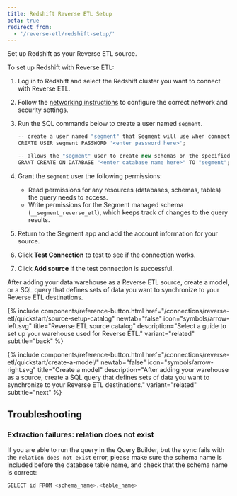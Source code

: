 ```yaml
---
title: Redshift Reverse ETL Setup
beta: true
redirect_from:
  - '/reverse-etl/redshift-setup/'
---
```


Set up Redshift as your Reverse ETL source. 

To set up Redshift with Reverse ETL: 
1. Log in to Redshift and select the Redshift cluster you want to connect with Reverse ETL.
2. Follow the [networking instructions](/docs/connections/storage/catalog/redshift/#networking) to configure the correct network and security settings. 
3. Run the SQL commands below to create a user named `segment`. 

    ```ts
    -- create a user named "segment" that Segment will use when connecting to your Redshift cluster.
    CREATE USER segment PASSWORD '<enter password here>';

    -- allows the "segment" user to create new schemas on the specified database. (this is the name you chose when provisioning your cluster)
    GRANT CREATE ON DATABASE "<enter database name here>" TO "segment";
    ```
4. Grant the `segment` user the following permissions: 
    * Read permissions for any resources (databases, schemas, tables) the query needs to access. 
    * Write permissions for the Segment managed schema (`__segment_reverse_etl`), which keeps track of changes to the query results.  
5. Return to the Segment app and add the account information for your source.
5. Click **Test Connection** to test to see if the connection works.
6. Click **Add source** if the test connection is successful.

After adding your data warehouse as a Reverse ETL source, create a model, or a SQL query that defines sets of data you want to synchronize to your Reverse ETL destinations. 

<div class="double">
  {% include components/reference-button.html href="/connections/reverse-etl/quickstart/source-setup-catalog" newtab="false" icon="symbols/arrow-left.svg" title="Reverse ETL source catalog" description="Select a guide to set up your warehouse used for Reverse ETL." variant="related" subtitle="back" %}

  {% include components/reference-button.html href="/connections/reverse-etl/quickstart/create-a-model/" newtab="false" icon="symbols/arrow-right.svg" title="Create a model" description="After adding your warehouse as a source, create a SQL query that defines sets of data you want to synchronize to your Reverse ETL destinations." variant="related" subtitle="next" %}
</div>

## Troubleshooting
### Extraction failures: relation does not exist
If you are able to run the query in the Query Builder, but the sync fails with the `relation does not exist` error, please make sure the schema name is included before the database table name, and check that the schema name is correct:
```ts
SELECT id FROM <schema_name>.<table_name>
```